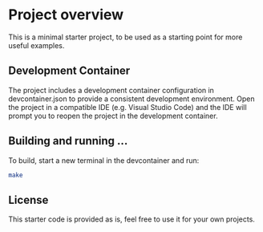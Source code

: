 # Project overview

This is a minimal starter project, to be used as a starting point for more useful examples.

## Development Container

The project includes a development container configuration in devcontainer.json to provide a consistent development environment. Open the project in a compatible IDE (e.g. Visual Studio Code) and the IDE will prompt you to reopen the project in the development container.

## Building and running ...

To build, start a new terminal in the devcontainer and run:

```bash
make
```

## License

This starter code is provided as is, feel free to use it for your own projects. 

